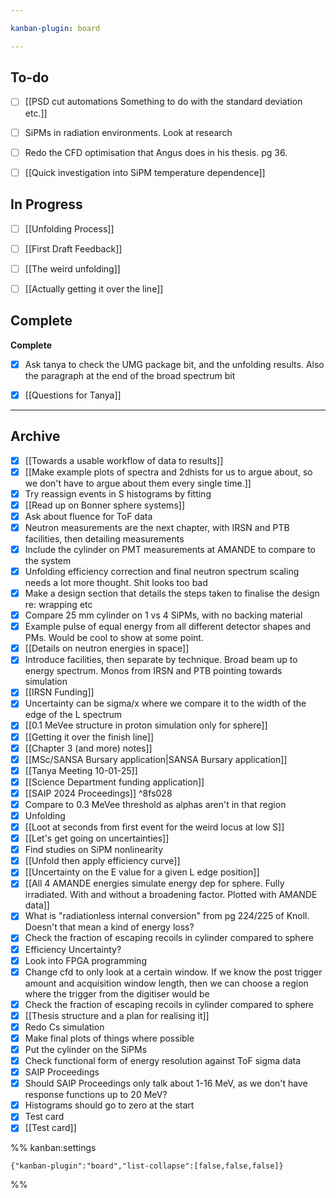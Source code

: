 ```yaml
---

kanban-plugin: board

---
```


## To-do

- [ ] [[PSD cut automations Something to do with the standard deviation etc.]]
- [ ] SiPMs in radiation environments. Look at research
- [ ] Redo the CFD optimisation that Angus does in his thesis. pg 36.
- [ ] [[Quick investigation into SiPM temperature dependence]]


## In Progress

- [ ] [[Unfolding Process]]
- [ ] [[First Draft Feedback]]
- [ ] [[The weird unfolding]]
- [ ] [[Actually getting it over the line]]


## Complete

**Complete**
- [x] Ask tanya to check the UMG package bit, and the unfolding results. Also the paragraph at the end of the broad spectrum bit
- [x] [[Questions for Tanya]]


***

## Archive

- [x] [[Towards a usable workflow of data to results]]
- [x] [[Make example plots of spectra and 2dhists for us to argue about, so we don't have to argue about them every single time.]]
- [x] Try reassign events in S histograms by fitting
- [x] [[Read up on Bonner sphere systems]]
- [x] Ask about fluence for ToF data
- [x] Neutron measurements are the next chapter, with IRSN and PTB facilities, then detailing measurements
- [x] Include the cylinder on PMT measurements at AMANDE to compare to the system
- [x] Unfolding efficiency correction and final neutron spectrum scaling needs a lot more thought. Shit looks too bad
- [x] Make a design section that details the steps taken to finalise the design re: wrapping etc
- [x] Compare 25 mm cylinder on 1 vs 4 SiPMs, with no backing material
- [x] Example pulse of equal energy from all different detector shapes and PMs. Would be cool to show at some point.
- [x] [[Details on neutron energies in space]]
- [x] Introduce facilities, then separate by technique. Broad beam up to energy spectrum. Monos from IRSN and PTB pointing towards simulation
- [x] [[IRSN Funding]]
- [x] Uncertainty can be sigma/x where we compare it to the width of the edge of the L spectrum
- [x] [[0.1 MeVee structure in proton simulation only for sphere]]
- [x] [[Getting it over the finish line]]
- [x] [[Chapter 3 (and more) notes]]
- [x] [[MSc/SANSA Bursary application|SANSA Bursary application]]
- [x] [[Tanya Meeting 10-01-25]]
- [x] [[Science Department funding application]]
- [x] [[SAIP 2024 Proceedings]] ^8fs028
- [x] Compare to 0.3 MeVee threshold as alphas aren't in that region
- [x] Unfolding
- [x] [[Loot at seconds from first event for the weird locus at low S]]
- [x] [[Let's get going on uncertainties]]
- [x] Find studies on SiPM nonlinearity
- [x] [[Unfold then apply efficiency curve]]
- [x] [[Uncertainty on the E value for a given L edge position]]
- [x] [[All 4 AMANDE energies simulate energy dep for sphere. Fully irradiated. With and without a broadening factor. Plotted with AMANDE data]]
- [x] What is "radiationless internal conversion" from pg 224/225 of Knoll. Doesn't that mean a kind of energy loss?
- [x] Check the fraction of escaping recoils in cylinder compared to sphere
- [x] Efficiency Uncertainty?
- [x] Look into FPGA programming
- [x] Change cfd to only look at a certain window. If we know the post trigger amount and acquisition window length, then we can choose a region where the trigger from the digitiser would be
- [x] Check the fraction of escaping recoils in cylinder compared to sphere
- [x] [[Thesis structure and a plan for realising it]]
- [x] Redo Cs simulation
- [x] Make final plots of things where possible
- [x] Put the cylinder on the SiPMs
- [x] Check functional form of energy resolution against ToF sigma data
- [x] SAIP Proceedings
- [x] Should SAIP Proceedings only talk about 1-16 MeV, as we don't have response functions up to 20 MeV?
- [x] Histograms should go to zero at the start
- [x] Test card
- [x] [[Test card]]

%% kanban:settings
```
{"kanban-plugin":"board","list-collapse":[false,false,false]}
```
%%